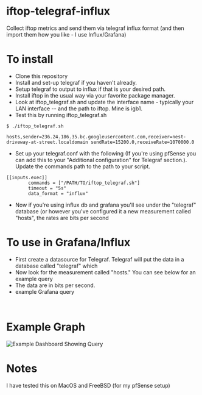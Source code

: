 # iftop-telegraf-influx

Collect iftop metrics and send them via telegraf influx format (and then import them how you like - I use Influx/Grafana)

# To install

 - Clone this repository
 - Install and set-up telegraf if you haven't already.
 - Setup telegraf to output to influx if that is your desired path.
 - Install iftop in the usual way via your favorite package manager.
 - Look at iftop_telegraf.sh and update the interface name - typically your LAN interface -- and the path to iftop. Mine is igb1.
 - Test this by running iftop_telegraf.sh

```
$ ./iftop_telegraf.sh

hosts,sender=236.24.186.35.bc.googleusercontent.com,receiver=nest-driveway-at-street.localdomain sendRate=15200.0,receiveRate=1070000.0
 ```

 - Set up your telegraf.conf with the following (If you're using pfSense you can add this to your "Additional configuration" for Telegraf section.). Update the commands path to the path to your script.
  
```
[[inputs.exec]]
        commands = ["/PATH/TO/iftop_telegraf.sh"]
        timeout = "5s"
        data_format = "influx"
```

 - Now if you're using influx db and grafana you'll see under the "telegraf" database (or however you've configured it a new measurement called "hosts", the rates are bits per second

# To use in Grafana/Influx

- First create a datasource for Telegraf. Telegraf will put the data in a database called "telegraf" which
- Now look for the measurement called "hosts." You can see below for an example query
- The data are in bits per second.
- example Grafana query

```


```

# Example Graph

![Example Dashboard Showing Query](https://raw.githubusercontent.com/scottmsilver/iftop-telegraf-influx/main/Screenshot%202020-10-03%20at%201.17.41%20PM.png)

# Notes

I have tested this on MacOS and FreeBSD (for my pfSense setup)
